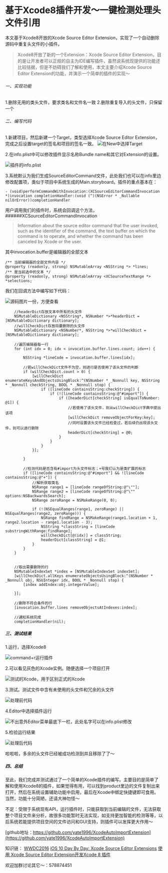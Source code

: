 # 基于Xcode8插件开发～一键检测处理头文件引用

本文基于Xcode8开放的Xcode Source Editor Extension，实现了一个自动删除源码中重复头文件的小插件。

<!-- excerpt -->

>Xcode8开放了新的一个Extension：Xcode Source Editor Extension，目的是让开发者可以正规的自主为IDE编写插件，虽然说系统现提供的功能还比较拮据，但是不妨碍我们了解和使用，本文主要介绍Xcode Source Editor Extension的功能，并演示一个简单的插件的实现～


###### 一、实现功能
1.删除无用的类头文件，要求类名和文件名一致
2.删除重复导入的头文件，只保留一个

###### 二、编写代码
1.新建项目，然后新建一个Target，类型选择Xcode Source Editor Extension，完成之后设置target的签名和项目的签名一致。
![在New中选择Target](http://upload-images.jianshu.io/upload_images/459563-6bad7552f26e7442.png?imageMogr2/auto-orient/strip%7CimageView2/2/w/1240)


2.在info.plist中可以修改插件显示名称Bundle name和其它对Extension的设置。

![插件的info.plist](http://upload-images.jianshu.io/upload_images/459563-d97284d68d580069.png?imageMogr2/auto-orient/strip%7CimageView2/2/w/1240)

3.系统默认为我们生成SourceEditorCommand文件，此处我们也可以在info里边修改配置项，类似于项目中系统生成的Main.storyboard。插件的重点基本在：

```
- (void)performCommandWithInvocation:(XCSourceEditorCommandInvocation *)invocation completionHandler:(void (^)(NSError * _Nullable nilOrError))completionHandler
```
用户调用我们的插件时，系统会回调这个方法，
######XCSourceEditorCommandInvocation
>Information about the source editor command that the user invoked, such as the identifier of the command, the text buffer on which the command is to operate, and whether the command has been canceled by Xcode or the user.

其中invocation.buffer是编辑器的全部文本

```
/** 当前编辑器的全部文件内容 */
@property (readonly, strong) NSMutableArray <NSString *> *lines;
/** 是当前选中的文本 */
@property (readonly, strong) NSMutableArray <XCSourceTextRange *> *selections;
```
我们在回调方法中编写如下代码：

![源码图片一份，方便查看](http://upload-images.jianshu.io/upload_images/459563-eb2c20a81e60ee46.png?imageMogr2/auto-orient/strip%7CimageView2/2/w/1240)

```
    //headerDict存放文本中所有的头文件
    NSMutableDictionary <NSString*, NSNumber *>*headerDict = [NSMutableDictionary dictionary];
    //willCheckDict存放将要删除的头文件
    NSMutableDictionary <NSNumber*, NSString *>*willCheckDict = [NSMutableDictionary dictionary];
    
    //遍历编辑器每一行
    for (int idx = 0; idx < invocation.buffer.lines.count; idx++) {
        
        NSString *lineCode = invocation.buffer.lines[idx];
        
        //若willCheckDict文件不为空，则进行是否使用了该头文件的判断
        if (willCheckDict.count > 0) {
            [willCheckDict enumerateKeysAndObjectsUsingBlock:^(NSNumber * _Nonnull key, NSString * _Nonnull checkString, BOOL * _Nonnull stop) {
                if ([lineCode containsString:checkString]) {
                    if (![lineCode containsString:@"#import"]) {
                        if ([headerDict[checkString] isEqualToNumber: @1]) {
                            //若使用了该头文件，则从willCheckDict字典中提出该项
                            [willCheckDict removeObjectForKey:key];
                            //同时设置该头文件已经检查过，若后续仍出现该头文件，则可以进行删除
                            headerDict[checkString] = @0;
                        }
                    }
                }
            }];

        }
        
        //检测代码是否含有#import为头文件标志；+号我们认为是类扩展的标志
        if ([lineCode containsString:@"#import"] && ![lineCode containsString:@"+"]) {
            //解析获取类名
            NSRange range1 = [lineCode rangeOfString:@"\""];
            NSRange range2 = [lineCode rangeOfString:@"\"" options:NSBackwardsSearch];
            NSRange zeroRange = NSMakeRange(0, 0);
            
            if (!(NSEqualRanges(range1, zeroRange) || NSEqualRanges(range2, zeroRange))) {
                NSRange findRange = NSMakeRange(range1.location + 1, range2.location - range1.location - 3);
                NSString *classString = [lineCode substringWithRange:findRange];
                willCheckDict[@(idx)] = classString;
                headerDict[classString] = @1;
            }
        }
    }
    
    
    //取出需要删除的行
    NSMutableIndexSet *index = [NSMutableIndexSet indexSet];
    [willCheckDict.allKeys enumerateObjectsUsingBlock:^(NSNumber * _Nonnull obj, NSUInteger idx, BOOL * _Nonnull stop) {
        [index addIndex:obj.integerValue];

    }];
    
    //删除不符合条件的行
    [invocation.buffer.lines removeObjectsAtIndexes:index];
    
    //通知系统完成
    completionHandler(nil);
```

##### 三、测试结果

1.运行，选择Xcode8

![command+r运行插件](http://upload-images.jianshu.io/upload_images/459563-34347f0d276c2e55.png?imageMogr2/auto-orient/strip%7CimageView2/2/w/1240)

2.可以看见灰色的Xcode实例。随便选择一个项目打开

![测试的Xcode，用于区别正式的Xcode](http://upload-images.jianshu.io/upload_images/459563-5a4e6c5afb7641ca.png?imageMogr2/auto-orient/strip%7CimageView2/2/w/1240)

3.测试。测试文件中含有未使用的头文件和冗余的头文件

![处理前代码](http://upload-images.jianshu.io/upload_images/459563-9850d7c6a1352711.png?imageMogr2/auto-orient/strip%7CimageView2/2/w/1240)

4.Editor中选择插件运行

![不出意外Editor菜单最底下一栏，此处名字可以在info.plist修改](http://upload-images.jianshu.io/upload_images/459563-d1c732c5ecc548e3.png?imageMogr2/auto-orient/strip%7CimageView2/2/w/1240)

5.检验运行结果

![处理后代码](http://upload-images.jianshu.io/upload_images/459563-64f96edc2777c200.png?imageMogr2/auto-orient/strip%7CimageView2/2/w/1240)

啦啦啦，多余的头文件已经被成功检测到并且移除了了～

##### 四、总结
至此，我们完成并测试通过了一个简单的Xcode插件的编写。主要目的是简单了解和使用Xcode8的插件，如果觉得有用，可以找到product里边的文件复制出来打开，然后在系统设置辅助功能中启用，最后在Xcode中绑定快捷键即可食用。当然，功能十分简陋，还请大神勿怪～

不足：受限于系统现有API，运行插件时，只能获取到当前编辑的文件，无法获取整个项目文件来分析，故很多功能暂时无法实现，如支持更加智能的检测等等，以后系统若能提供项目空间的文件访问和GUI支持，则插件可以发挥更大作用～

[github地址：https://github.com/yate1996/XcodeAutoImportExtension](https://github.com/yate1996/XcodeAutoImportExtension)

知识链：
[WWDC2016](https://developer.apple.com/videos/play/wwdc2016/414/)
[iOS 10 Day By Day: Xcode Source Editor Extensions](http://www.cocoachina.com/ios/20161212/18344.html)
[使用 Xcode Source Editor Extension开发Xcode 8 插件](http://blog.csdn.net/zhouzhoujianquan/article/details/52600763)


欢迎加群讨论其它～：578874451

